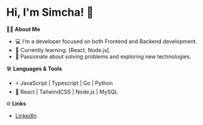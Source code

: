 # Hi, I'm Simcha! 👋

👨‍💻 **About Me**  
- 💻 I’m a developer focused on both Frontend and Backend development.  
- 🌱 Currently learning: [React, Node.js].  
- 🧠 Passionate about solving problems and exploring new technologies.  

🛠️ **Languages & Tools**  
- ⚡ JavaScript | Typescript | Go | Python  
- 🚀 React | TailwindCSS | Node.js | MySQL 


🌐 **Links**  
- [LinkedIn](www.linkedin.com/in/simcha-berkovitz-2374122a9)  
